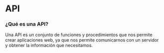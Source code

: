# API

### ¿Qué es una API?

Una API es un conjunto de funciones y procedimientos que nos permite crear aplicaciones web, ya que nos permite comunicarnos con un servidor y obtener la información que necesitamos.
